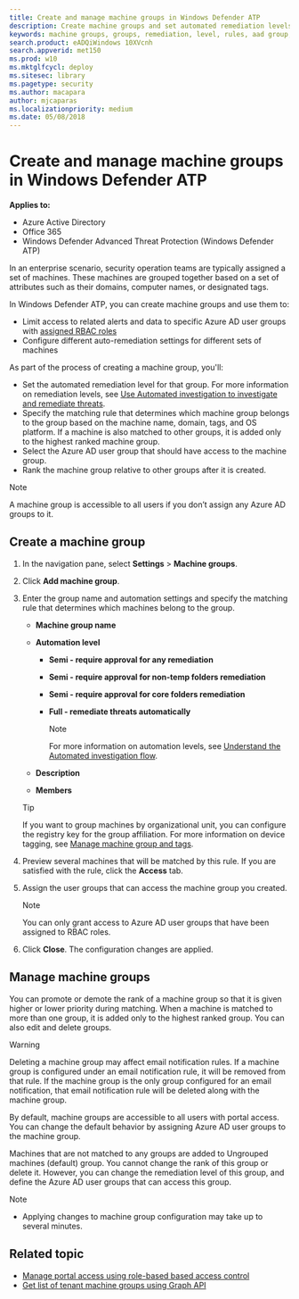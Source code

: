 ```yaml
---
title: Create and manage machine groups in Windows Defender ATP
description: Create machine groups and set automated remediation levels on them by confiring the rules that apply on the group
keywords: machine groups, groups, remediation, level, rules, aad group, role, assign, rank
search.product: eADQiWindows 10XVcnh
search.appverid: met150
ms.prod: w10
ms.mktglfcycl: deploy
ms.sitesec: library
ms.pagetype: security
ms.author: macapara
author: mjcaparas
ms.localizationpriority: medium
ms.date: 05/08/2018
---
```


# Create and manage machine groups in Windows Defender ATP
**Applies to:**


- Azure Active Directory
- Office 365
- Windows Defender Advanced Threat Protection (Windows Defender ATP)



In an enterprise scenario, security operation teams are typically assigned a set of machines. These machines are grouped together based on a set of attributes such as their domains, computer names, or designated tags.

In Windows Defender ATP, you can create machine groups and use them to:
- Limit access to related alerts and data to specific Azure AD user groups with [assigned RBAC roles](rbac-windows-defender-advanced-threat-protection.md) 
- Configure different auto-remediation settings for different sets of machines

As part of the process of creating a machine group, you'll:
- Set the automated remediation level for that group. For more information on remediation levels, see [Use Automated investigation to investigate and remediate threats](automated-investigations-windows-defender-advanced-threat-protection.md).
- Specify the matching rule that determines which machine group belongs to the group based on the machine name, domain, tags, and OS platform. If a machine is also matched to other groups, it is added only to the highest ranked machine group.
- Select the Azure AD user group that should have access to the machine group.
- Rank the machine group relative to other groups after it is created.

>[!NOTE]
>A machine group is accessible to all users if you don’t assign any Azure AD groups to it.


## Create a machine group

1.	In the navigation pane, select **Settings** > **Machine groups**.

2.	Click **Add machine group**. 

3.	Enter the group name and automation settings and specify the matching rule that determines which machines belong to the group.

    - **Machine group name**
    - **Automation level**
	  - **Semi - require approval for any remediation**
      - **Semi - require approval for non-temp folders remediation**
      - **Semi - require approval for core folders remediation**
      - **Full - remediate threats automatically**
        
        >[!NOTE]
        > For more information on automation levels, see [Understand the Automated investigation flow](automated-investigations-windows-defender-advanced-threat-protection.md#understand-the-automated-investigation-flow).        

	 - **Description**
	 - **Members**      

    >[!TIP]
    >If you want to group machines by organizational unit, you can configure the registry key for the group affiliation. For more information on device tagging, see [Manage machine group and tags](https://docs.microsoft.com/en-us/windows/security/threat-protection/windows-defender-atp/investigate-machines-windows-defender-advanced-threat-protection#manage-machine-group-and-tags).

4.	Preview several machines that will be matched by this rule. If you are satisfied with the rule, click the **Access** tab.

5.	Assign the user groups that can access the machine group you created. 

    >[!NOTE]
    >You can only grant access to Azure AD user groups that have been assigned to RBAC roles. 

6.	Click **Close**. The configuration changes are applied.


## Manage machine groups
You can promote or demote the rank of a machine group so that it is given higher or lower priority during matching. When a machine is matched to more than one group, it is added only to the highest ranked group. You can also edit and delete groups.

>[!WARNING]
>Deleting a machine group may affect email notification rules. If a machine group is configured under an email notification rule, it will be removed from that rule. If the machine group is the only group configured for an email notification, that email notification rule will be deleted along with the machine group.

By default, machine groups are accessible to all users with portal access. You can change the default behavior by assigning Azure AD user groups to the machine group.

Machines that are not matched to any groups are added to Ungrouped machines (default) group. You cannot change the rank of this group or delete it. However, you can change the remediation level of this group, and define the Azure AD user groups that can access this group.

>[!NOTE]
> - Applying changes to machine group configuration may take up to several minutes.


## Related topic
- [Manage portal access using role-based based access control](rbac-windows-defender-advanced-threat-protection.md)
- [Get list of tenant machine groups using Graph API](get-machinegroups-collection-windows-defender-advanced-threat-protection.md)